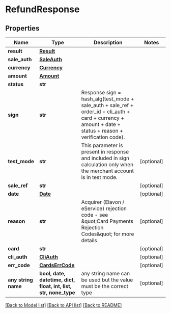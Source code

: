 # RefundResponse


## Properties
Name | Type | Description | Notes
------------ | ------------- | ------------- | -------------
**result** | [**Result**](Result.md) |  | 
**sale_auth** | [**SaleAuth**](SaleAuth.md) |  | 
**currency** | [**Currency**](Currency.md) |  | 
**amount** | [**Amount**](Amount.md) |  | 
**status** | **str** |  | 
**sign** | **str** | Response sign &#x3D; hash_alg(test_mode + sale_auth + sale_ref + order_id + cli_auth + card + currency + amount + date + status + reason + verification code).  | 
**test_mode** | **str** | This parameter is present in response and included in sign calculation only when the merchant account is in test mode. | [optional] 
**sale_ref** | **str** |  | [optional] 
**date** | [**Date**](Date.md) |  | [optional] 
**reason** | **str** | Acquirer (Elavon / eService) rejection code - see \&quot;Card Payments Rejection Codes\&quot; for more details | [optional] 
**card** | **str** |  | [optional] 
**cli_auth** | [**CliAuth**](CliAuth.md) |  | [optional] 
**err_code** | [**CardsErrCode**](CardsErrCode.md) |  | [optional] 
**any string name** | **bool, date, datetime, dict, float, int, list, str, none_type** | any string name can be used but the value must be the correct type | [optional]

[[Back to Model list]](../README.md#documentation-for-models) [[Back to API list]](../README.md#documentation-for-api-endpoints) [[Back to README]](../README.md)


